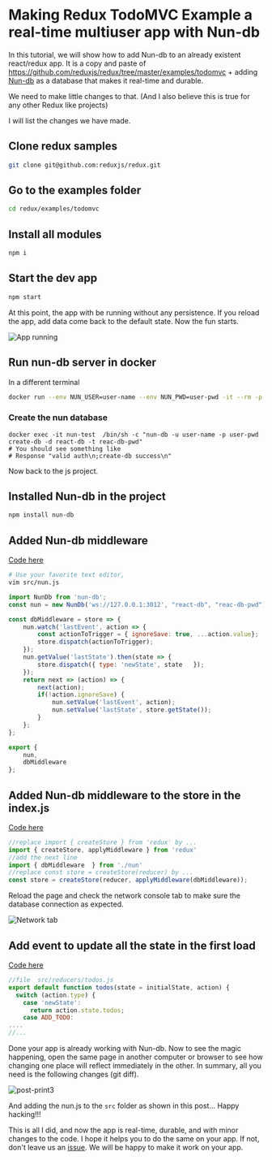 # Making Redux TodoMVC Example a real-time multiuser app with Nun-db

In this tutorial, we will show how to add Nun-db to an already existent react/redux app. It is a copy and paste of https://github.com/reduxjs/redux/tree/master/examples/todomvc + adding [Nun-db](https://github.com/mateusfreira/nun-db) as a database that makes it real-time and durable.

We need to make little changes to that. (And I also believe this is true for any other Redux like projects)

I will list the changes we have made.

## Clone redux samples

```bash
git clone git@github.com:reduxjs/redux.git
```

## Go to the examples folder

```bash
cd redux/examples/todomvc
```

## Install all modules

```bash 
npm i
```

## Start the dev app 

```bash
npm start
```




At this point, the app with be running without any persistence. If you reload the app, add data come back to the default state. Now the fun starts.

![App running](https://user-images.githubusercontent.com/234049/123936589-b2d58d80-d96b-11eb-8a25-cf9aeed370dd.png)


## Run nun-db server in docker

In a different terminal

```bash
docker run --env NUN_USER=user-name --env NUN_PWD=user-pwd -it --rm -p 3013:3013 -p 3012:3012 -p 3014:3014 --name nun-test mateusfreira/nun-db

```

### Create the nun database

```
docker exec -it nun-test  /bin/sh -c "nun-db -u user-name -p user-pwd create-db -d react-db -t reac-db-pwd"
# You should see something like
# Response "valid auth\n;create-db success\n"
```

Now back to the js project.

## Installed Nun-db in the project


```bash
npm install nun-db
```

## Added Nun-db middleware

[Code here](https://github.com/mateusfreira/nun-db-js/blob/master/examples/react/src/nun.js)

```bash 
# Use your favorite text editor,
vim src/nun.js
```

```js
import NunDb from 'nun-db';
const nun = new NunDb('ws://127.0.0.1:3012', "react-db", "reac-db-pwd");

const dbMiddleware = store => {
    nun.watch('lastEvent', action => {
        const actionToTrigger = { ignoreSave: true, ...action.value};
        store.dispatch(actionToTrigger);
    });
    nun.getValue('lastState').then(state => {
        store.dispatch({ type: 'newState', state   });
    });
    return next => (action) => {
        next(action);
        if(!action.ignoreSave) {
            nun.setValue('lastEvent', action);
            nun.setValue('lastState', store.getState());
        }
    };
};

export {
    nun,
    dbMiddleware
};
```


## Added Nun-db middleware to the store in the index.js

[Code here](https://github.com/mateusfreira/nun-db-js/blob/master/examples/react/src/index.js#L7)

```js
//replace import { createStore } from 'redux' by ...
import { createStore, applyMiddleware } from 'redux'
//add the next line
import { dbMiddleware  } from './nun'
//replace const store = createStore(reducer) by ...
const store = createStore(reducer, applyMiddleware(dbMiddleware));
```

Reload the page and check the network console tab to make sure the database connection as expected.


![Network tab](https://user-images.githubusercontent.com/234049/123936745-ddbfe180-d96b-11eb-8f7b-ba1a03516561.png)

## Add event to update all the state in the first load

[Code here](https://github.com/mateusfreira/nun-db-js/blob/master/examples/react/src/reducers/todos.js#L14)


```js
//file  src/reducers/todos.js
export default function todos(state = initialState, action) {
  switch (action.type) {
    case 'newState':
      return action.state.todos;
    case ADD_TODO:
....
//...
```
Done your app is already working with Nun-db. Now to see the magic happening, open the same page in another computer or browser to see how changing one place will reflect immediately in the other.
In summary, all you need is the following changes (git diff).

![post-print3](https://user-images.githubusercontent.com/234049/123936905-034ceb00-d96c-11eb-8723-f887c0265594.png)

And adding the nun.js to the `src` folder as shown in this post...
Happy hacking!!!

This is all I did, and now the app is real-time, durable, and with minor changes to the code. 
I hope it helps you to do the same on your app. If not, don't leave us an [issue](https://github.com/mateusfreira/nun-db/issues). We will be happy to make it work on your app.

